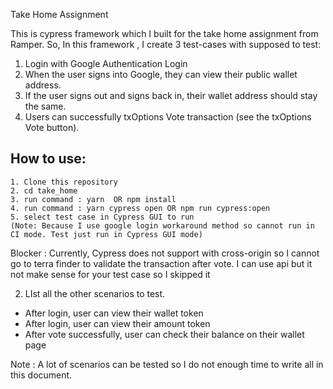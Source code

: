 Take Home Assignment

This is cypress framework which I built for the take home assignment from Ramper. So, In this framework , I create 3 test-cases with supposed to test:

1. Login with Google Authentication Login
2. When the user signs into Google, they can view their public wallet address.
3. If the user signs out and signs back in, their wallet address should stay the same.
4. Users can successfully txOptions Vote transaction (see the txOptions Vote button).

## How to use:

```
1. Clone this repository 
2. cd take_home
3. run command : yarn  OR npm install 
4. run command : yarn cypress open OR npm run cypress:open
5. select test case in Cypress GUI to run 
(Note: Because I use google login workaround method so cannot run in CI mode. Test just run in Cypress GUI mode)
```

Blocker : Currently, Cypress does not support with cross-origin so I cannot go to terra finder to validate the transaction after vote. I can use api but it not make sense for your test case so I skipped it

2. LIst all the other scenarios to test.

- After login, user can view their wallet token
- After login, user can view their amount token
- After vote successfully, user can check their balance on their wallet page

Note : A lot of scenarios can be tested so I do not enough time to write all in this document.